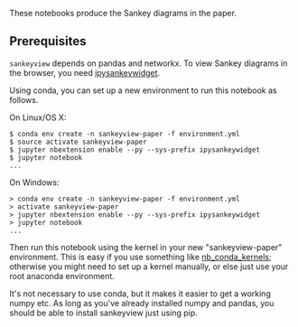 These notebooks produce the Sankey diagrams in the paper.

## Prerequisites

`sankeyview` depends on pandas and networkx. To view Sankey diagrams in the
browser, you need
[ipysankeywidget](https://github.com/ricklupton/ipysankeywidget).

Using conda, you can set up a new environment to run this notebook as follows.

On Linux/OS X:

```console
$ conda env create -n sankeyview-paper -f environment.yml
$ source activate sankeyview-paper
$ jupyter nbextension enable --py --sys-prefix ipysankeywidget
$ jupyter notebook
...
```

On Windows:

```console
> conda env create -n sankeyview-paper -f environment.yml
> activate sankeyview-paper
> jupyter nbextension enable --py --sys-prefix ipysankeywidget
> jupyter notebook
...
```

Then run this notebook using the kernel in your new "sankeyview-paper"
environment. This is easy if you use something like
[nb_conda_kernels](https://github.com/Anaconda-Platform/nb_conda_kernels);
otherwise you might need to set up a kernel manually, or else just use your root
anaconda environment.

It's not necessary to use conda, but it makes it easier to get a working numpy
etc. As long as you've already installed numpy and pandas, you should be able to
install sankeyview just using pip.
